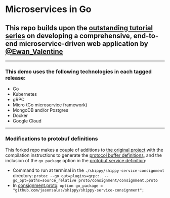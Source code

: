 # Microservices in Go

## This repo builds upon the [outstanding tutorial series](https://ewanvalentine.io/microservices-in-golang-part-0/) on developing a comprehensive, end-to-end microservice-driven web application by [@Ewan_Valentine](https://twitter.com/Ewan_Valentine)

***

### This demo uses the following technologies in each tagged release:

- Go
- Kubernetes
- gRPC
- Micro (Go microservice framework)
- MongoDB and/or Postgres
- Docker
- Google Cloud

***

### Modifications to protobuf definitions

This forked repo makes a couple of additions to [the original project](https://ewanvalentine.io/microservices-in-golang-part-1/) with the compilation instructions to generate the [protocol buffer definitions](https://github.com/jasonsalas/shippy/blog/main/shippy-service-consignment/proto/consignment/consignment.pb.go), and the inclusion of the `go_package` option in the [protobuf service definition](https://github.com/jasonsalas/shippy/blog/main/shippy-service-consignment/proto/consignment/consignment.proto):

- Command to run at terminal in the `./shippy/shippy-service-consignment` directory: `protoc --go_out=plugins=grpc:. --go_opt=paths=source_relative proto/consignment/consignment.proto`
- In [consignment.proto](https://github.com/jasonsalas/shippy/blog/main/shippy-service-consignment/proto/consignment/consignment.proto): `option go_package = "github.com/jasonsalas/shippy/shippy-service-consignment";`